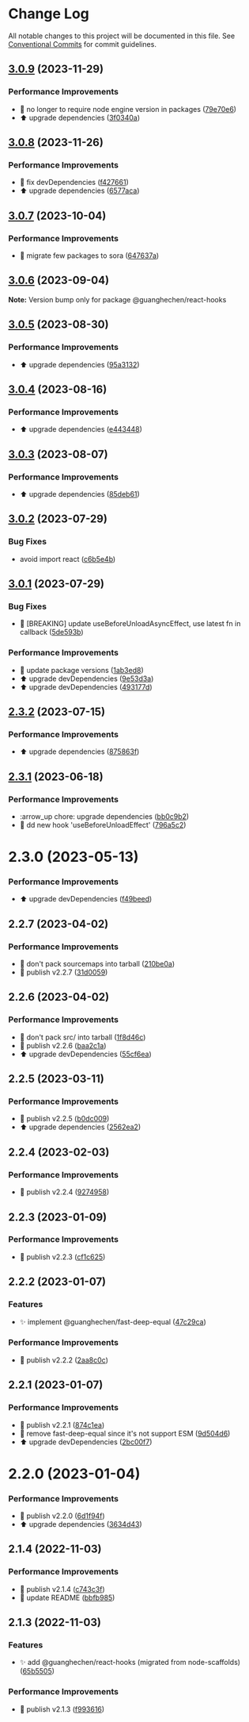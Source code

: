 # Change Log

All notable changes to this project will be documented in this file.
See [Conventional Commits](https://conventionalcommits.org) for commit guidelines.

## [3.0.9](https://github.com/guanghechen/react-kit/compare/@guanghechen/react-hooks@3.0.8...@guanghechen/react-hooks@3.0.9) (2023-11-29)


### Performance Improvements

* 🔧 no longer to require node engine version in packages ([79e70e6](https://github.com/guanghechen/react-kit/commit/79e70e69e8c5faf339f65e2c635a45e18863df49))
* ⬆️ upgrade dependencies ([3f0340a](https://github.com/guanghechen/react-kit/commit/3f0340a9d3598fd2ef8bc6949717e18e654c781a))





## [3.0.8](https://github.com/guanghechen/react-kit/compare/@guanghechen/react-hooks@3.0.7...@guanghechen/react-hooks@3.0.8) (2023-11-26)


### Performance Improvements

* 🔧 fix devDependencies ([f427661](https://github.com/guanghechen/react-kit/commit/f42766172ab6e4c0550a4d261e7ba865ebea5f64))
* ⬆️ upgrade dependencies ([6577aca](https://github.com/guanghechen/react-kit/commit/6577aca0ddaba357eccc4cc2eab62329e8c879ea))





## [3.0.7](https://github.com/guanghechen/react-kit/compare/@guanghechen/react-hooks@3.0.6...@guanghechen/react-hooks@3.0.7) (2023-10-04)


### Performance Improvements

* :art:  migrate few packages to sora ([647637a](https://github.com/guanghechen/react-kit/commit/647637aa6fc3c3147c2b7382d5f97d5ca4121ba9))





## [3.0.6](https://github.com/guanghechen/react-kit/compare/@guanghechen/react-hooks@3.0.5...@guanghechen/react-hooks@3.0.6) (2023-09-04)

**Note:** Version bump only for package @guanghechen/react-hooks





## [3.0.5](https://github.com/guanghechen/react-kit/compare/@guanghechen/react-hooks@3.0.4...@guanghechen/react-hooks@3.0.5) (2023-08-30)


### Performance Improvements

* ⬆️ upgrade dependencies ([95a3132](https://github.com/guanghechen/react-kit/commit/95a31328273c4763ffb3d7a275496bc81512f49b))





## [3.0.4](https://github.com/guanghechen/react-kit/compare/@guanghechen/react-hooks@3.0.3...@guanghechen/react-hooks@3.0.4) (2023-08-16)


### Performance Improvements

* ⬆️ upgrade dependencies ([e443448](https://github.com/guanghechen/react-kit/commit/e4434481d1834f7567944788042ac478eb5fd503))





## [3.0.3](https://github.com/guanghechen/react-kit/compare/@guanghechen/react-hooks@3.0.2...@guanghechen/react-hooks@3.0.3) (2023-08-07)


### Performance Improvements

* ⬆️ upgrade dependencies ([85deb61](https://github.com/guanghechen/react-kit/commit/85deb61590539a1e038bbafdacbc0825e19555ff))





## [3.0.2](https://github.com/guanghechen/react-kit/compare/@guanghechen/react-hooks@3.0.1...@guanghechen/react-hooks@3.0.2) (2023-07-29)


### Bug Fixes

* avoid import react ([c6b5e4b](https://github.com/guanghechen/react-kit/commit/c6b5e4bd4aad782b31ee00dc2b30888326c8afe3))





## [3.0.1](https://github.com/guanghechen/react-kit/compare/@guanghechen/react-hooks@2.3.2...@guanghechen/react-hooks@3.0.1) (2023-07-29)


### Bug Fixes

* 🐛 [BREAKING] update useBeforeUnloadAsyncEffect, use latest fn in callback ([5de593b](https://github.com/guanghechen/react-kit/commit/5de593b4bfadcde2e7a797165ad522543648fba5))


### Performance Improvements

* 🔧 update package versions ([1ab3ed8](https://github.com/guanghechen/react-kit/commit/1ab3ed81698288e6e463009dc25612c3ce69c0e8))
* ⬆️ upgrade devDependencies ([9e53d3a](https://github.com/guanghechen/react-kit/commit/9e53d3a6abdbe7a1590de360621046652ffb841c))
* ⬆️ upgrade devDependencies ([493177d](https://github.com/guanghechen/react-kit/commit/493177d52e5c98c138879f53a0879ec62224f790))





## [2.3.2](https://github.com/guanghechen/react-kit/compare/@guanghechen/react-hooks@2.3.1...@guanghechen/react-hooks@2.3.2) (2023-07-15)


### Performance Improvements

* ⬆️ upgrade dependencies ([875863f](https://github.com/guanghechen/react-kit/commit/875863f23880ffff41d4b8fcabd312ce5c380f77))





## [2.3.1](https://github.com/guanghechen/react-kit/compare/@guanghechen/react-hooks@2.3.0...@guanghechen/react-hooks@2.3.1) (2023-06-18)


### Performance Improvements

* :arrow_up  chore: upgrade dependencies ([bb0c9b2](https://github.com/guanghechen/react-kit/commit/bb0c9b2c439db2406520e1d340ff5ea7a5a6c187))
* 🎨 dd new hook 'useBeforeUnloadEffect' ([796a5c2](https://github.com/guanghechen/react-kit/commit/796a5c292645e4365d20986fe6334628cc0123c5))





# 2.3.0 (2023-05-13)


### Performance Improvements

* ⬆️ upgrade devDependencies ([f49beed](https://github.com/guanghechen/react-kit/commit/f49beed06731a3329a45cdd64e3405ce109485f4))



## 2.2.7 (2023-04-02)


### Performance Improvements

* 🔧 don't pack sourcemaps into tarball ([210be0a](https://github.com/guanghechen/react-kit/commit/210be0a592d1a619907e18e55dfb83233d0ddd20))
* 🔖 publish v2.2.7 ([31d0059](https://github.com/guanghechen/react-kit/commit/31d0059087c1155f69d8f3755194ca55a5e9f374))



## 2.2.6 (2023-04-02)


### Performance Improvements

* 🔧 don't pack src/ into tarball ([1f8d46c](https://github.com/guanghechen/react-kit/commit/1f8d46cc1e8f9e6c72f41aa008d17c641c10480c))
* 🔖 publish v2.2.6 ([baa2c1a](https://github.com/guanghechen/react-kit/commit/baa2c1ac40c96ec236920380efc0deef5f19c5e5))
* ⬆️ upgrade devDependencies ([55cf6ea](https://github.com/guanghechen/react-kit/commit/55cf6ea54505d6502110903f9f511a775ef6d27d))



## 2.2.5 (2023-03-11)


### Performance Improvements

* 🔖 publish v2.2.5 ([b0dc009](https://github.com/guanghechen/react-kit/commit/b0dc009bed3b2bc9d81ffe9795f2c526da093b92))
* ⬆️ upgrade dependencies ([2562ea2](https://github.com/guanghechen/react-kit/commit/2562ea283e79bd3ce423a8405756e4afebe6f02d))



## 2.2.4 (2023-02-03)


### Performance Improvements

* 🔖 publish v2.2.4 ([9274958](https://github.com/guanghechen/react-kit/commit/92749589caf84112cc2bf10ea65e7d705ffef9dd))



## 2.2.3 (2023-01-09)


### Performance Improvements

* 🔖 publish v2.2.3 ([cf1c625](https://github.com/guanghechen/react-kit/commit/cf1c62509db24b889e323f88026d2d4bd3e82ef8))



## 2.2.2 (2023-01-07)


### Features

* ✨ implement @guanghechen/fast-deep-equal ([47c29ca](https://github.com/guanghechen/react-kit/commit/47c29cac8ac7ff36576f09710446ec3dc2245302))


### Performance Improvements

* 🔖 publish v2.2.2 ([2aa8c0c](https://github.com/guanghechen/react-kit/commit/2aa8c0cc819574d6d5e27e1bbcfdd6468ee3b8f8))



## 2.2.1 (2023-01-07)


### Performance Improvements

* 🔖 publish v2.2.1 ([874c1ea](https://github.com/guanghechen/react-kit/commit/874c1ea18ec51f92d42ad587bef29af601f16722))
* 🎨 remove fast-deep-equal since it's not support ESM ([9d504d6](https://github.com/guanghechen/react-kit/commit/9d504d6ca03704e8dab695fa46e5fb25ebe0c06b))
* ⬆️ upgrade devDependencies ([2bc00f7](https://github.com/guanghechen/react-kit/commit/2bc00f7ef1e0b9307bc36ca6f8fec323d56fdaa8))



# 2.2.0 (2023-01-04)


### Performance Improvements

* 🔖 publish v2.2.0 ([6d1f94f](https://github.com/guanghechen/react-kit/commit/6d1f94f8f16e71ece09037016622ee33b239f84a))
* ⬆️ upgrade dependencies ([3634d43](https://github.com/guanghechen/react-kit/commit/3634d430bd74d5e529984f407b12ab341e4accd2))



## 2.1.4 (2022-11-03)


### Performance Improvements

* 🔖 publish v2.1.4 ([c743c3f](https://github.com/guanghechen/react-kit/commit/c743c3f461ab9e1799843b3bf1b30dd326d7154d))
* 📝 update README ([bbfb985](https://github.com/guanghechen/react-kit/commit/bbfb9858731859f5fd63f4fd402219a5be2c22e2))



## 2.1.3 (2022-11-03)


### Features

* ✨ add @guanghechen/react-hooks (migrated from node-scaffolds) ([65b5505](https://github.com/guanghechen/react-kit/commit/65b55056c5a4edad68befea0aa48f668bdd422b6))


### Performance Improvements

* 🔖 publish v2.1.3 ([f993616](https://github.com/guanghechen/react-kit/commit/f993616ec0b3ca8378fd47d78ca1c17e5dd3170a))
